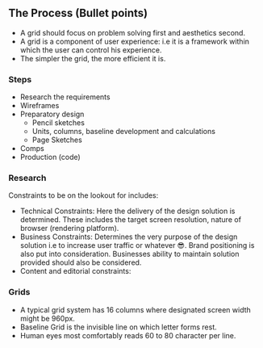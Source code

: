 ## The Process (Bullet points)

- A grid should focus on problem solving first and aesthetics second.
- A grid is a component of user experience: i.e it is a framework within which the user can control his experience.
- The simpler the grid, the more efficient it is.

### Steps

- Research the requirements
- Wireframes
- Preparatory design
  - Pencil sketches
  - Units, columns, baseline development and calculations
  - Page Sketches
- Comps
- Production (code)

### Research

Constraints to be on the lookout for includes:

- Technical Constraints: Here the delivery of the design solution is determined. These includes the target screen resolution, nature of browser (rendering platform).
- Business Constraints: Determines the very purpose of the design solution i.e to increase user traffic or whatever 😎. Brand positioning is also put into consideration. Businesses ability to maintain solution provided should also be considered.
- Content and editorial constraints:

### Grids

- A typical grid system has 16 columns where designated screen width might be 960px.
- Baseline Grid is the invisible line on which letter forms rest.
- Human eyes most comfortably reads 60 to 80 character per line.
